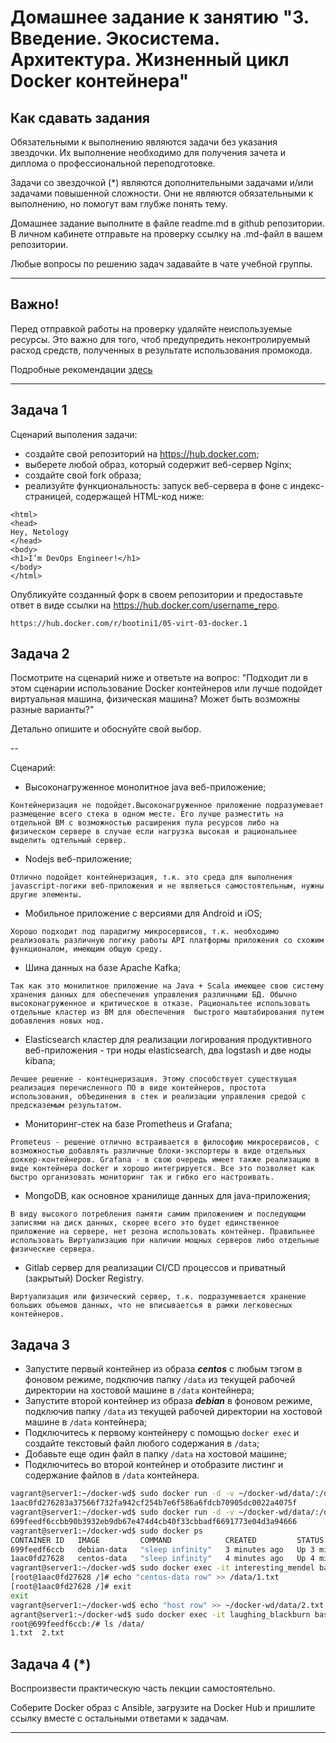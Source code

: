 # Домашнее задание к занятию "3. Введение. Экосистема. Архитектура. Жизненный цикл Docker контейнера"

## Как сдавать задания

Обязательными к выполнению являются задачи без указания звездочки. Их выполнение необходимо для получения зачета и диплома о профессиональной переподготовке.

Задачи со звездочкой (*) являются дополнительными задачами и/или задачами повышенной сложности. Они не являются обязательными к выполнению, но помогут вам глубже понять тему.

Домашнее задание выполните в файле readme.md в github репозитории. В личном кабинете отправьте на проверку ссылку на .md-файл в вашем репозитории.

Любые вопросы по решению задач задавайте в чате учебной группы.

---


## Важно!

Перед отправкой работы на проверку удаляйте неиспользуемые ресурсы.
Это важно для того, чтоб предупредить неконтролируемый расход средств, полученных в результате использования промокода.

Подробные рекомендации [здесь](https://github.com/netology-code/virt-homeworks/blob/virt-11/r/README.md)

---

## Задача 1

Сценарий выполения задачи:

- создайте свой репозиторий на https://hub.docker.com;
- выберете любой образ, который содержит веб-сервер Nginx;
- создайте свой fork образа;
- реализуйте функциональность:
запуск веб-сервера в фоне с индекс-страницей, содержащей HTML-код ниже:
```
<html>
<head>
Hey, Netology
</head>
<body>
<h1>I’m DevOps Engineer!</h1>
</body>
</html>
```
Опубликуйте созданный форк в своем репозитории и предоставьте ответ в виде ссылки на https://hub.docker.com/username_repo.

```
https://hub.docker.com/r/bootini1/05-virt-03-docker.1
```

## Задача 2

Посмотрите на сценарий ниже и ответьте на вопрос:
"Подходит ли в этом сценарии использование Docker контейнеров или лучше подойдет виртуальная машина, физическая машина? Может быть возможны разные варианты?"

Детально опишите и обоснуйте свой выбор.

--

Сценарий:

- Высоконагруженное монолитное java веб-приложение;
```
Контейнеризация не подойдет.Высоконагруженное приложение подразумевает размещение всего стека в одном месте. Его лучше разместить на отдельной ВМ с возможностью расширения пула ресурсов либо на физическом сервере в случае если нагрузка высокая и рациональнее выделить одтельный сервер.
```

- Nodejs веб-приложение;
```
Отлично подойдет контейнеризация, т.к. это среда для выполнения javascript-логики веб-приложения и не являеться самостоятельным, нужны другие элементы. 
```

- Мобильное приложение c версиями для Android и iOS;
```
Хорошо подходит под парадигму микросервисов, т.к. необходимо реализовать различную логику работы API платформы приложения со схожим функционалом, имеющим общую среду.
```

- Шина данных на базе Apache Kafka;
```
Так как это монилитное приложение на Java + Scala имеющее свою систему хранения данных для обеспечения управления различными БД. Обычно высоконагруженное и критическое в отказе. Рациональтее использовать отдельные кластер из ВМ для обеспечения  быстрого маштабирования путем добавления новых нод.
```

- Elasticsearch кластер для реализации логирования продуктивного веб-приложения - три ноды elasticsearch, два logstash и две ноды kibana;
```
Лечшее решение - контецнеризация. Этому способствует существущая реализация перечисленного ПО в виде контейнеров, простота использования, обЪединения в стек и реализации управления средой с предсказемым результатом.
```

- Мониторинг-стек на базе Prometheus и Grafana;
```
Prometeus - решение отлично встраивается в философию микросервисов, с возможностью добавлять различные блоки-экспортеры в виде отдельных доккер-контейнеров. Grafana - в свою очередь имеет также реализацию в виде контейнера docker и хорошо интегрируется. Все это позволяет как быстро организовать мониторинг так и гибко его настроивать.
```

- MongoDB, как основное хранилище данных для java-приложения;
```
В виду высокого потребления памяти самим приложением и последующми записями на диск данных, скорее всего это будет единственное приложение на сервере, нет резона использовать контейнер. Правильнее использовать Виртуализацию при наличии мощных серверов либо отдельные физические сервера. 
```

- Gitlab сервер для реализации CI/CD процессов и приватный (закрытый) Docker Registry.
```
Виртуализация или физический сервер, т.к. подразумевается хранение больших обьемов данных, что не вписываетсья в рамки легковесных контейнеров.
```

## Задача 3

- Запустите первый контейнер из образа ***centos*** c любым тэгом в фоновом режиме, подключив папку ```/data``` из текущей рабочей директории на хостовой машине в ```/data``` контейнера;
- Запустите второй контейнер из образа ***debian*** в фоновом режиме, подключив папку ```/data``` из текущей рабочей директории на хостовой машине в ```/data``` контейнера;
- Подключитесь к первому контейнеру с помощью ```docker exec``` и создайте текстовый файл любого содержания в ```/data```;
- Добавьте еще один файл в папку ```/data``` на хостовой машине;
- Подключитесь во второй контейнер и отобразите листинг и содержание файлов в ```/data``` контейнера.

```bash
vagrant@server1:~/docker-wd$ sudo docker run -d -v ~/docker-wd/data/:/data centos-data sleep infinity
1aac0fd276283a37566f732fa942cf254b7e6f586a6fdcb70905dc0022a4075f
vagrant@server1:~/docker-wd$ sudo docker run -d -v ~/docker-wd/data/:/data debian-data sleep infinity
699feedf6ccbb90b3932eb9db67e474d4cb40f33cbbadf6691773e04d3a94666
vagrant@server1:~/docker-wd$ sudo docker ps
CONTAINER ID   IMAGE         COMMAND            CREATED         STATUS         PORTS     NAMES
699feedf6ccb   debian-data   "sleep infinity"   3 minutes ago   Up 3 minutes             laughing_blackburn
1aac0fd27628   centos-data   "sleep infinity"   4 minutes ago   Up 4 minutes             interesting_mendel
vagrant@server1:~/docker-wd$ sudo docker exec -it interesting_mendel bash
[root@1aac0fd27628 /]# echo "centos-data row" >> /data/1.txt
[root@1aac0fd27628 /]# exit
exit
vagrant@server1:~/docker-wd$ echo "host row" >> ~/docker-wd/data/2.txt
agrant@server1:~/docker-wd$ sudo docker exec -it laughing_blackburn bash
root@699feedf6ccb:/# ls /data/
1.txt  2.txt

```

## Задача 4 (*)

Воспроизвести практическую часть лекции самостоятельно.

Соберите Docker образ с Ansible, загрузите на Docker Hub и пришлите ссылку вместе с остальными ответами к задачам.


---

